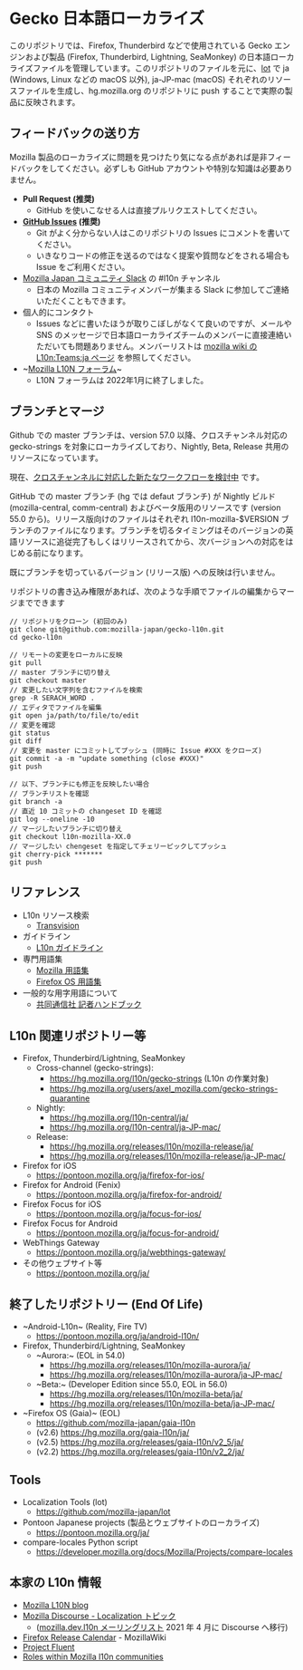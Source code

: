 # Gecko 日本語ローカライズ

このリポジトリでは、Firefox, Thunderbird などで使用されている Gecko エンジンおよび製品 (Firefox, Thunderbird, Lightning, SeaMonkey) の日本語ローカライズファイルを管理しています。このリポジトリのファイルを元に、[lot](https://github.com/mozilla-japan/lot) で ja (Windows, Linux などの macOS 以外), ja-JP-mac (macOS) それぞれのリソースファイルを生成し、hg.mozilla.org のリポジトリに push することで実際の製品に反映されます。

## フィードバックの送り方

Mozilla 製品のローカライズに問題を見つけたり気になる点があれば是非フィードバックをしてください。必ずしも GitHub アカウントや特別な知識は必要ありません。

* **Pull Request (推奨)**
  * GitHub を使いこなせる人は直接プルリクエストしてください。
* **[GitHub Issues](https://github.com/mozilla-japan/gecko-l10n/issues) (推奨)**
  * Git がよく分からない人はこのリポジトリの Issues にコメントを書いてください。
  * いきなりコードの修正を送るのではなく提案や質問などをされる場合も Issue をご利用ください。
* [Mozilla Japan コミュニティ Slack](https://join.slack.com/t/mozillajp/shared_invite/MjI2NDMwODUwNzY5LTE1MDI4MjEyMjktYjE2MThlMmM4OA) の #l10n チャンネル
  * 日本の Mozilla コミュニティメンバーが集まる Slack に参加してご連絡いただくこともできます。
* 個人的にコンタクト
  * Issues などに書いたほうが取りこぼしがなくて良いのですが、メールや SNS のメッセージで日本語ローカライズチームのメンバーに直接連絡いただいても問題ありません。メンバーリストは [mozilla wiki の L10n:Teams:ja ページ](https://wiki.mozilla.org/L10n:Teams:ja) を参照してください。
* ~[Mozilla L10N フォーラム](http://forums.firehacks.org/l10n/)~
  * L10N フォーラムは 2022年1月に終了しました。

## ブランチとマージ

Github での master ブランチは、version 57.0 以降、クロスチャンネル対応の gecko-strings を対象にローカライズしており、Nightly, Beta, Release 共用のリソースになっています。

現在、[クロスチャンネルに対応した新たなワークフローを検討中](https://github.com/mozilla-japan/gecko-l10n/issues/84) です。

GitHub での master ブランチ (hg では defaut ブランチ) が Nightly ビルド (mozilla-central, comm-central) およびベータ版用のリソースです (version 55.0 から)。リリース版向けのファイルはそれぞれ l10n-mozilla-$VERSION ブランチのファイルになります。ブランチを切るタイミングはそのバージョンの英語リソースに追従完了もしくはリリースされてから、次バージョンへの対応をはじめる前になります。

既にブランチを切っているバージョン (リリース版) への反映は行いません。

リポジトリの書き込み権限があれば、次のような手順でファイルの編集からマージまでできます

```
// リポジトリをクローン (初回のみ)
git clone git@github.com:mozilla-japan/gecko-l10n.git
cd gecko-l10n

// リモートの変更をローカルに反映
git pull
// master ブランチに切り替え
git checkout master
// 変更したい文字列を含むファイルを検索
grep -R SERACH_WORD .
// エディタでファイルを編集
git open ja/path/to/file/to/edit
// 変更を確認
git status
git diff
// 変更を master にコミットしてプッシュ (同時に Issue #XXX をクローズ)
git commit -a -m "update something (close #XXX)"
git push

// 以下、ブランチにも修正を反映したい場合
// ブランチリストを確認
git branch -a
// 直近 10 コミットの changeset ID を確認
git log --oneline -10
// マージしたいブランチに切り替え
git checkout l10n-mozilla-XX.0
// マージしたい chengeset を指定してチェリーピックしてプッシュ
git cherry-pick *******
git push
```

## リファレンス

* L10n リソース検索
  * [Transvision](https://transvision.mozfr.org/)
* ガイドライン
  * [L10n ガイドライン](https://github.com/mozilla-japan/translation/wiki/L10N-Guideline)
* 専門用語集
  * [Mozilla 用語集](https://github.com/mozilla-japan/translation/wiki/Mozilla-L10N-Glossary)
  * [Firefox OS 用語集](https://github.com/mozilla-japan/translation/wiki/Firefox-OS-Glossary)
* 一般的な用字用語について
  * [共同通信社 記者ハンドブック](https://www.kyodo.co.jp/books/isbn/978-4-7641-0687-1/)

## L10n 関連リポジトリー等

* Firefox, Thunderbird/Lightning, SeaMonkey
  * Cross-channel (gecko-strings):
    * https://hg.mozilla.org/l10n/gecko-strings (L10n の作業対象)
    * https://hg.mozilla.org/users/axel_mozilla.com/gecko-strings-quarantine
  * Nightly:
    * https://hg.mozilla.org/l10n-central/ja/
    * https://hg.mozilla.org/l10n-central/ja-JP-mac/
  * Release:
    * https://hg.mozilla.org/releases/l10n/mozilla-release/ja/
    * https://hg.mozilla.org/releases/l10n/mozilla-release/ja-JP-mac/
* Firefox for iOS
  * https://pontoon.mozilla.org/ja/firefox-for-ios/
* Firefox for Android (Fenix)
  * https://pontoon.mozilla.org/ja/firefox-for-android/
* Firefox Focus for iOS
  * https://pontoon.mozilla.org/ja/focus-for-ios/
* Firefox Focus for Android
  * https://pontoon.mozilla.org/ja/focus-for-android/
* WebThings Gateway
  * https://pontoon.mozilla.org/ja/webthings-gateway/
* その他ウェブサイト等
  * https://pontoon.mozilla.org/ja/

## 終了したリポジトリー (End Of Life)
* ~Android-L10n~ (Reality, Fire TV)
  * https://pontoon.mozilla.org/ja/android-l10n/
* Firefox, Thunderbird/Lightning, SeaMonkey
  * ~Aurora:~  (EOL in 54.0)
    * https://hg.mozilla.org/releases/l10n/mozilla-aurora/ja/
    * https://hg.mozilla.org/releases/l10n/mozilla-aurora/ja-JP-mac/
  * ~Beta:~ (Developer Edition since 55.0, EOL in 56.0)
    * https://hg.mozilla.org/releases/l10n/mozilla-beta/ja/
    * https://hg.mozilla.org/releases/l10n/mozilla-beta/ja-JP-mac/
* ~Firefox OS (Gaia)~ (EOL)
  * https://github.com/mozilla-japan/gaia-l10n
  * (v2.6) https://hg.mozilla.org/gaia-l10n/ja/
  * (v2.5) https://hg.mozilla.org/releases/gaia-l10n/v2_5/ja/
  * (v2.2) https://hg.mozilla.org/releases/gaia-l10n/v2_2/ja/

## Tools
* Localization Tools (lot)
  * https://github.com/mozilla-japan/lot
* Pontoon Japanese projects (製品とウェブサイトのローカライズ)
  * https://pontoon.mozilla.org/ja/
* compare-locales Python script
  * https://developer.mozilla.org/docs/Mozilla/Projects/compare-locales

## 本家の L10n 情報
* [Mozilla L10N blog](https://blog.mozilla.org/l10n/)
* [Mozilla Discourse - Localization トピック](https://discourse.mozilla.org/c/l10n/547)
  * ([mozilla.dev.l10n メーリングリスト](https://groups.google.com/forum/#!forum/mozilla.dev.l10n) 2021 年 4 月に Discourse へ移行)
* [Firefox Release Calendar](https://wiki.mozilla.org/Release_Management/Calendar) - MozillaWiki
* [Project Fluent](https://projectfluent.org/)
* [Roles within Mozilla l10n communities](https://mozilla-l10n.github.io/localizer-documentation/community/l10n_community_roles.html)
